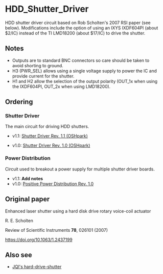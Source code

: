 # HDD_Shutter_Driver #

HDD shutter driver circuit based on Rob Scholten's 2007 RSI paper (see below). Modifications include the option of using an IXYS IXDF604PI (about $2/IC) instead of the TI LMD18200 (about $17/IC) to drive the shutter. 

## Notes ##
- Outputs are to standard BNC connectors so care should be taken to avoid shorting to ground. 
- H3 (PWR_SEL) allows using a single voltage supply to power the IC and provide current for the shutter. 
- H1 and H2 allow the selection of the output polarity (OUT_1x when using the IXDF604PI, OUT_2x when using LMD18200). 

## Ordering ##
### Shutter Driver ###
The main circuit for driving HDD shutters. 

- v1.1: <a href="https://oshpark.com/shared_projects/gJmzOIRQ">Shutter Driver Rev. 1.1 (OSHpark)</a>

- v1.0: <a href="https://oshpark.com/shared_projects/CgeGIYMU">Shutter Driver Rev. 1.0 (OSHpark)</a>

### Power Distribution ###
Circuit used to breakout a power supply for multiple shutter driver boards. 
- v1.1: **Add notes**
- v1.0: <a href="https://oshpark.com/shared_projects/fE8gVI9B">Positive Power Distribution Rev. 1.0</a>

## Original paper ## 
Enhanced laser shutter using a hard disk drive rotary voice-coil actuator

R. E. Scholten

Review of Scientific Instruments <b>78</b>, 026101 (2007)

https://doi.org/10.1063/1.2437199

## Also see ##
- <a href="https://github.com/JQIamo/hard-drive-shutter">JQI's hard-drive-shutter</a>
